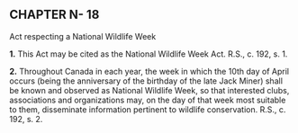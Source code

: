
## CHAPTER N- 18
Act respecting a National Wildlife Week

**1.** This Act may be cited as the National
Wildlife Week Act. R.S., c. 192, s. 1.

**2.** Throughout Canada in each year, the
week in which the 10th day of April occurs
(being the anniversary of the birthday of the
late Jack Miner) shall be known and observed
as National Wildlife Week, so that interested
clubs, associations and organizations may, on
the day of that week most suitable to them,
disseminate information pertinent to wildlife
conservation. R.S., c. 192, s. 2.
